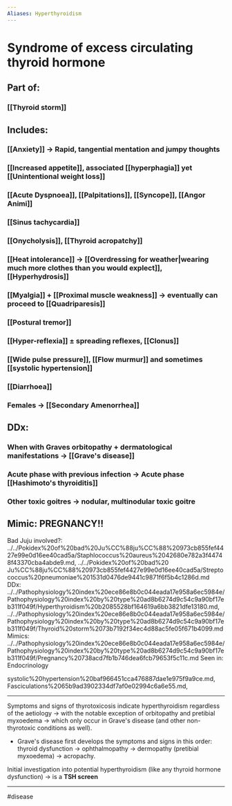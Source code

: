 ```yaml
---
Aliases: Hyperthyroidism
---
```

# Syndrome of excess circulating thyroid hormone
## Part of:
### [[Thyroid storm]]
## Includes:
### [[Anxiety]] -> Rapid, tangential mentation and jumpy thoughts
### [[Increased appetite]], associated [[hyperphagia]] yet [[Unintentional weight loss]]
### [[Acute Dyspnoea]], [[Palpitations]], [[Syncope]], [[Angor Animi]]
### [[Sinus tachycardia]]
### [[Onycholysis]], [[Thyroid acropatchy]]
### [[Heat intolerance]] -> [[Overdressing for weather|wearing much more clothes than you would explect]], [[Hyperhydrosis]]
### [[Myalgia]] + [[Proximal muscle weakness]] -> eventually can proceed to [[Quadriparesis]]
### [[Postural tremor]]
### [[Hyper-reflexia]] ± spreading reflexes, [[Clonus]]
### [[Wide pulse pressure]], [[Flow murmur]] and sometimes [[systolic hypertension]]
### [[Diarrhoea]] 
### Females -> [[Secondary Amenorrhea]]
## DDx:
### When with Graves orbitopathy + dermatological manifestations -> [[Grave's disease]]
### Acute phase with previous infection -> Acute phase [[Hashimoto's thyroiditis]]
### Other toxic goitres -> nodular, multinodular toxic goitre

## Mimic: **PREGNANCY!!**

Bad Juju involved?: ../../Pokidex%20of%20bad%20Ju%CC%88ju%CC%88%20973cb855fef4427e99e0d16ee40cad5a/Staphlococcus%20aureus%2042680e782a3f44748f43370cba4abde9.md, ../../Pokidex%20of%20bad%20
Ju%CC%88ju%CC%88%20973cb855fef4427e99e0d16ee40cad5a/Streptococcus%20pneumoniae%201531d0476de9441c9871f6f5b4c1286d.md
DDx: ../../Pathophysiology%20index%20ece86e8b0c044eada17e958a6ec5984e/Pathophysiology%20index%20by%20type%20ad8b6274d9c54c9a90bf17eb311f049f/Hyperthyroidism%20b2085528bf164619a6bb3821dfe13180.md, ../../Pathophysiology%20index%20ece86e8b0c044eada17e958a6ec5984e/Pathophysiology%20index%20by%20type%20ad8b6274d9c54c9a90bf17eb311f049f/Thyroid%20storm%2073b7192f34ec4d88ac5fe05f671b4099.md
Mimics: ../../Pathophysiology%20index%20ece86e8b0c044eada17e958a6ec5984e/Pathophysiology%20index%20by%20type%20ad8b6274d9c54c9a90bf17eb311f049f/Pregnancy%20738acd7fb1b746dea6fcb79653f5c11c.md
Seen in: Endocrinology

systolic%20hypertension%20baf966451cca476887dae1e975f9a9ce.md, Fasciculations%2065b9ad3902334df7af0e02994c6a6e55.md, 


---
Symptoms and signs of thyrotoxicosis indicate hyperthyroidism regardless of the aetiology → with the notable exception of orbitopathy and pretibial myxoedema → which only occur in Grave's disease (and other non-thyrotoxic conditions as well).
- Grave's disease first develops the symptoms and signs in this order: thyroid dysfunction → ophthalmopathy → dermopathy (pretibial myxoedema) → acropachy.

Initial investigation into potential hyperthyroidism (like any thyroid hormone dysfunction) → is a **TSH screen**

---
#disease 